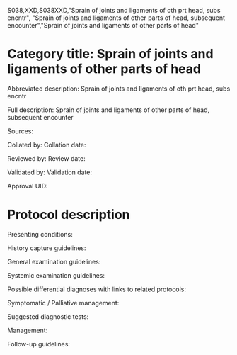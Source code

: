 S038,XXD,S038XXD,"Sprain of joints and ligaments of oth prt head, subs encntr", "Sprain of joints and ligaments of other parts of head, subsequent encounter","Sprain of joints and ligaments of other parts of head"
# Category title: Sprain of joints and ligaments of other parts of head

Abbreviated description: Sprain of joints and ligaments of oth prt head, subs encntr

Full description: Sprain of joints and ligaments of other parts of head, subsequent encounter

Sources:

Collated by:
Collation date:

Reviewed by:
Review date:

Validated by:
Validation date:

Approval UID:

# Protocol description

Presenting conditions:

History capture guidelines:

General examination guidelines:

Systemic examination guidelines:

Possible differential diagnoses with links to related protocols:

Symptomatic / Palliative management:

Suggested diagnostic tests:

Management:

Follow-up guidelines:
